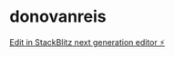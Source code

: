 # donovanreis

[Edit in StackBlitz next generation editor ⚡️](https://stackblitz.com/~/github.com/Bsjssica/donovanreis)